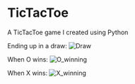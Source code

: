 # TicTacToe
A TicTacToe game I created using Python

Ending up in a draw:
![Draw](https://user-images.githubusercontent.com/123844760/222296537-27da9ab3-98bb-4fac-adc1-daba3d064d91.jpg)


When O wins:
![O_winning](https://user-images.githubusercontent.com/123844760/222296547-7fad7163-8075-406c-a66a-688aae7351c7.jpg)


When X wins:
![X_winning](https://user-images.githubusercontent.com/123844760/222296563-d746e3fc-dda8-41ac-9ee9-b6ad2c9a8473.jpg)
